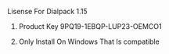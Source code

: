 Lisense For Dialpack 1.15

1. Product Key 9PQ19-1EBQP-LUP23-OEMCO1

2. Only Install On Windows That Is compatible
